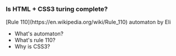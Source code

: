 ### Is HTML + CSS<span class="fragment highlight-current-blue">3</span> turing complete?

<p class="fragment fade-in">[Rule 110](https://en.wikipedia.org/wiki/Rule_110) automaton by Eli</p>

<ul>
	<li class="fragment fade-left">What's automaton?</li>
	<li class="fragment fade-left">What's rule 110?</li>
	<li class="fragment fade-left">Why is CSS3?</li>
</ul>
